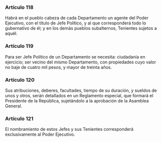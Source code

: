 ### Artículo 118 ###

Habrá en el pueblo cabeza de cada Departamento un agente del Poder Ejecutivo, con el título de Jefe Político, y al que corresponderá todo lo gubernativo de él; y en los demás pueblos subalternos, Tenientes sujetos a aquél.

### Artículo 119 ###

Para ser Jefe Político de un Departamento se necesita: ciudadanía en ejercicio; ser vecino del mismo Departamento, con propiedades cuyo valor no baje de cuatro mil pesos, y mayor de treinta años.

### Artículo 120 ###

Sus atribuciones, deberes, facultades, tiempo de su duración, y sueldos de unos y otros, serán detallados en un Reglamento especial, que formará el Presidente de la República, sujetándolo a la aprobación de la Asamblea General.

### Artículo 121 ###

El nombramiento de estos Jefes y sus Tenientes corresponderá exclusivamente al Poder Ejecutivo.
